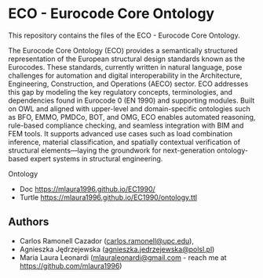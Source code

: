 # ECO - Eurocode Core Ontology

<p> This repository contains the files of the ECO - Eurocode Core Ontology. </p>
<p> The Eurocode Core Ontology (ECO) provides a semantically structured representation of the European structural design standards known as the Eurocodes. These standards, currently written in natural language, pose challenges for automation and digital interoperability in the Architecture, Engineering, Construction, and Operations (AECO) sector. ECO addresses this gap by modeling the key regulatory concepts, terminologies, and dependencies found in Eurocode 0 (EN 1990) and supporting modules. Built on OWL and aligned with upper-level and domain-specific ontologies such as BFO, EMMO, PMDCo, BOT, and OMG, ECO enables automated reasoning, rule-based compliance checking, and seamless integration with BIM and FEM tools. It supports advanced use cases such as load combination inference, material classification, and spatially contextual verification of structural elements—laying the groundwork for next-generation ontology-based expert systems in structural engineering.</p>

Ontology

* Doc      https://mlaura1996.github.io/EC1990/
* Turtle   https://mlaura1996.github.io/EC1990/ontology.ttl


## Authors
- Carlos Ramonell Cazador (carlos.ramonell@upc.edu), 
- Agnieszka Jędrzejewska (agnieszka.jedrzejewska@polsl.pl)  
- Maria Laura Leonardi (mlauraleonardi@gmail.com - reach me at https://github.com/mlaura1996)
